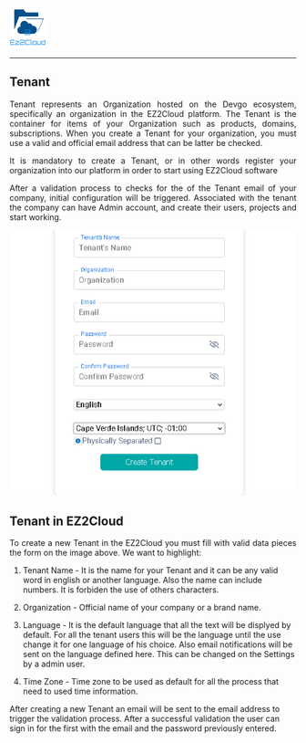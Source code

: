 ![Logo EZ2Cloud](../../images/ez2cloud2.png)
<hr>

## Tenant
<div style='text-align: justify;'> 
<p>Tenant represents an Organization hosted on the Devgo ecosystem, specifically an organization in the EZ2Cloud platform.
The Tenant is the container for items of your Organization such as products, domains, subscriptions.
When you create a Tenant for your organization, you must use a valid and official email address that can be latter be checked.

<p>It is mandatory to create a Tenant, or in other words register your organization into our platform in order to start using EZ2Cloud software
</p>

<p>After a validation process to checks for the of the Tenant email of your company, initial configuration will be triggered. Associated with the tenant the company can have  Admin account, and create their users, projects and start working. </p>
</div>

![Image of how to create a tenant](../../images/TenantConcept.png)

## Tenant in EZ2Cloud
<div style='text-align: justify;'> 
<p>
To create a new Tenant in the EZ2Cloud you must fill with valid data pieces the form on the image above. We want to highlight:
</p>
</div>

1. Tenant Name - It is the name for your Tenant and it can be any valid word in english or another language. Also the name can include numbers. It is forbiden the use of others characters.

2. Organization  - Official name of your company or a brand name.
     
3. Language - It is the default language that all the text will be displyed by default. For all the tenant users this will be the language until the use change it for one language of his choice. Also email notifications will be sent on the language defined here. This can be changed on the Settings by a admin user.

4. Time Zone - Time zone to be used as default for all the process that need to used time information.

<p>After creating a new Tenant an email will be sent to the email address to trigger the validation process. After a successful validation the user can sign in for the first with the email and the password previously entered. </p>


